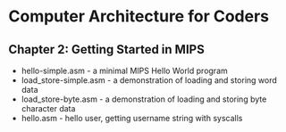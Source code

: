 # Computer Architecture for Coders
## Chapter 2: Getting Started in MIPS

* hello-simple.asm - a minimal MIPS Hello World program
* load_store-simple.asm - a demonstration of loading and storing word data
* load_store-byte.asm - a demonstration of loading and storing byte character data
* hello.asm - hello user, getting username string with syscalls